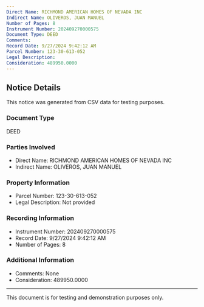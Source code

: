 ```yaml
---
Direct Name: RICHMOND AMERICAN HOMES OF NEVADA INC
Indirect Name: OLIVEROS, JUAN MANUEL
Number of Pages: 8
Instrument Number: 202409270000575
Document Type: DEED
Comments: 
Record Date: 9/27/2024 9:42:12 AM
Parcel Number: 123-30-613-052
Legal Description: 
Consideration: 489950.0000
---
```


## Notice Details

This notice was generated from CSV data for testing purposes.

### Document Type
DEED

### Parties Involved
- Direct Name: RICHMOND AMERICAN HOMES OF NEVADA INC
- Indirect Name: OLIVEROS, JUAN MANUEL

### Property Information
- Parcel Number: 123-30-613-052
- Legal Description: Not provided

### Recording Information
- Instrument Number: 202409270000575
- Record Date: 9/27/2024 9:42:12 AM
- Number of Pages: 8

### Additional Information
- Comments: None
- Consideration: 489950.0000

---

This document is for testing and demonstration purposes only.
